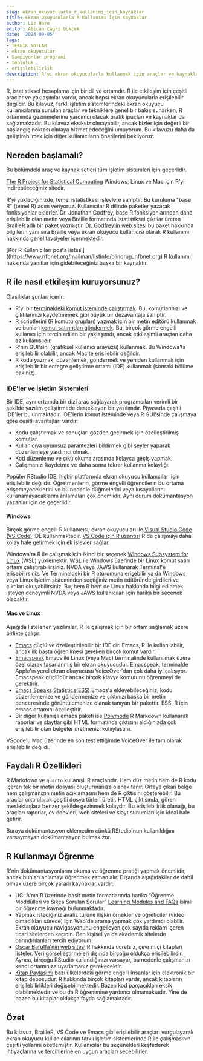 ```yaml
---
slug: ekran_okuyucularla_r_kullanımı_i̇çin_kaynaklar
title: Ekran Okuyucularla R Kullanımı İçin Kaynaklar
author: Liz Hare
editor: Alican Cagri Gokcek
date: '2024-09-05'
tags:
- TEKNİK NOTLAR
- ekran okuyucular
- Şampiyonlar programi
- topluluk
- erişilebilirlik
description: R'yi ekran okuyucularla kullanmak için araçlar ve kaynaklar.
---
```


R, istatistiksel hesaplama için bir dil ve ortamdır.
R ile etkileşim için çeşitli araçlar ve yaklaşımlar vardır, ancak hepsi ekran okuyucularla erişilebilir değildir.
Bu kılavuz, farklı işletim sistemlerindeki ekran okuyucu kullanıcılarına sunulan araçlar ve tekniklere genel bir bakış sunarken, R ortamında gezinmelerine yardımcı olacak pratik ipuçları ve kaynaklar da sağlamaktadır.
Bu kılavuz eksiksiz olmayabilir, ancak bizler için değerli bir başlangıç noktası olmaya hizmet edeceğini umuyorum. 
Bu kılavuzu daha da geliştirebilmek için diğer kullanıcıların  önerilerini bekliyoruz.


## Nereden başlamalı?


Bu bölümdeki araç ve kaynak setleri tüm işletim sistemleri için geçerlidir.


[The R Project for Statistical Computing](https://www.r-project.org) Windows, Linux ve Mac için R'yi indirebileceğiniz sitedir.


R'yi yüklediğinizde, temel istatistiksel işlevlere sahiptir.
Bu kuruluma "base R" (temel R) adını veriyoruz.
Kullanıcılar R dilinde paketler yazarak fonksıyonlar eklerler.
Dr. Jonathan Godfrey, base R fonksiyonlarından daha erişilebilir olan metin veya Braille formatında istatistiksel çıktılar üreten BrailleR adlı bir paket yazmıştır.
[Dr. Godfrey'in web sitesi](https://r-resources.massey.ac.nz/BrailleR/) bu paket hakkında bilgilerin yanı sıra Braille veya ekran okuyucu kullanıcısı olarak R kullanımı hakkında genel tavsiyeler içermektedir.


[Kör R Kullanıcıları posta listesi]((https://www.nfbnet.org/mailman/listinfo/blindrug_nfbnet.org) R kullanımı hakkında yanıtlar için gidebileceğiniz başka bir kaynaktır.


## R ile nasıl etkileşim kuruyorsunuz?


Olasılıklar şunları içerir:


- R'yi bir [terminaldeki komut isteminde çalıştırmak](https://tr.wikipedia.org/wiki/Terminal_emülatörü). Bu, komutlarınızı ve çıktılarınızı kaydetmemek gibi büyük bir dezavantaja sahiptir.
- R scriptlerini (R komutu grupları) yazmak için bir metin editörü kullanmak ve bunları [komut satırından göndermek](https://tr.wikipedia.org/wiki/Komut_satırı). Bu, birçok görme engelli kullanıcı için tercih edilen bir yaklaşımdı, ancak etkileşimli araçtan daha az kullanışlıdır.
- R'nin GUI'sini (grafiksel kullanıcı arayüzü) kullanmak. Bu Windows'ta erişilebilir olabilir, ancak Mac'te erişilebilir değildir.
- R kodu yazmak, düzenlemek, göndermek ve yeniden kullanmak için erişilebilir bir entegre geliştirme ortamı (IDE) kullanmak (sonraki bölüme bakıniz).


### IDE'ler ve İşletim Sistemleri


Bir IDE, aynı ortamda bir dizi araç sağlayarak programcıları verimli bir şekilde yazılım geliştirmede destekleyen bir yazılımdır. Piyasada çeşitli IDE'ler bulunmaktadır.
IDE'lerin komut isteminde veya R GUI'sinde çalışmaya göre çeşitli avantajları vardır:


- Kodu çalıştırmak ve sonuçları gözden geçirmek için özelleştirilmiş  komutlar.
- Kullanıcıya uyumsuz parantezleri bildirmek gibi şeyler yaparak düzenlemeye yardımcı olmak.
- Kod düzenleme ve çıktı okuma arasında kolayca geçiş yapmak.
- Çalışmanızı kaydetme ve daha sonra tekrar kullanma kolaylığı.


Popüler RStudio IDE, hiçbir platformda ekran okuyucu kullanıcıları için erişilebilir değildir.
Öğretmenlerin, görme engelli öğrencilerin bu ortama erişemeyeceklerini ve bu nedenle düğmelerini veya kısayollarını kullanamayacaklarını anlamaları çok önemlidir. 
Aynı durum dokümantasyon yazanlar için de geçerlidir.


#### Windows


Birçok görme engelli R kullanıcısı, ekran okuyucuları ile [Visual Studio Code (VS Code)](https://code.visualstudio.com) IDE kullanmaktadır.
[VS Code için R uzantısı](https://marketplace.visualstudio.com/items?itemName=REditorSupport.r)
R'de çalışmayı daha kolay hale getirmek için ek işlevler sağlar.

Windows'ta R ile çalışmak için ikinci bir seçenek [Windows Subsystem for Linux](https://learn.microsoft.com/en-us/windows/wsl/about) (WSL) yüklemektir. 
WSL ile Windows üzerinde bir Linux komut satırı ortamı çalıştırabilirsiniz. 
NVDA veya JAWS kullanarak Terminal'e erişebilirsiniz.
Ve Terminaldeki bir R oturumuna erişebilir ya da Windows veya Linux işletim sisteminden seçtiğiniz metin editöründe girdileri  ve çıktıları okuyabilirsiniz.
Bu, hem R hem de Linux hakkında bilgi edinmek isteyen deneyimli NVDA veya JAWS kullanıcıları için harika bir seçenek olacaktır.


#### Mac ve Linux


Aşağıda listelenen yazılımlar, R ile çalışmak için bir ortam sağlamak üzere birlikte çalışır:


- [Emacs](https://www.gnu.org/software/emacs/) güçlü ve özelleştirilebilir bir IDE'dir.
Emacs,  R ile kullanılabilir, ancak ilk başta öğrenilmesi gereken birçok komut vardır.
- [Emacspeak](https://github.com/tvraman/emacspeak) Emacs ile Linux (veya Mac) terminalinde kullanılmak üzere özel olarak tasarlanmış bir ekran okuyucudur.
 Emacspeak, terminalde Apple'ın yerel ekran okuyucusu VoiceOver'dan çok daha iyi çalışıyor.
 Emacspeak güçlüdür ancak birçok klavye komutunu öğrenmeyi de gerektirir.
- [Emacs Speaks Statistics(ESS)](https://ess.r-project.org) Emacs'a ekleyebileceğiniz, kodu düzenlemenize ve göndermenize ve çıktınızı başka bir metin penceresinde görüntülemenize olanak tanıyan bir pakettir.
 ESS, R için emacs ortamını özelleştirir.
- Bir diğer kullanışlı emacs paketi ise [Polymode](https://polymode.github.io) R Markdown kullanarak raporlar ve slaytlar gibi HTML formatında çıktısını aldığınızda çok erişilebilir olan belgeler üretmenizi kolaylaştırır.


VScode'u Mac üzerinde en son test ettiğimde VoiceOver ile tam olarak erişilebilir değildi.


## Faydalı R Özellikleri


R Markdown ve `quarto` kullanışlı R araçlarıdır.
Hem düz metin hem de R kodu içeren tek bir metin dosyası oluşturmanıza olanak tanır.
Ortaya çıkan belge hem çalışmanızın metin açıklamasını hem de R çıktısını gösterebilir.
Bu araçlar çıktı olarak çeşitli dosya türleri üretir.
HTML çıktısında, gören meslektaşlara benzer şekilde gezinmek kolaydır.
Bu erişilebilirlik olanağı, bu araçları raporlar, ev ödevleri, web siteleri ve slayt sunumları için ideal hale getirir.


Buraya dokümantasyon eklemedim çünkü RStudio'nun kullanıldığını varsaymayan dokümantasyon bulmak zor.


## R Kullanmayı Öğrenme


R'nin dokümantasyonlarını okuma ve öğrenme pratiği yapmak önemlidir, ancak bunları anlamayı öğrenmek zaman alır. 
Dışarıda aşağıdakiler de dahil olmak üzere birçok yararlı kaynaklar vardır:


- UCLA'nın R üzerinde basit metin formatlarında harika “Öğrenme Moddülleri ve Sıkça Sorulan Sorular” [Learning Modules and FAQs](https://stats.oarc.ucla.edu/r/) isimli bir öğrenme kaynağı bulunmaktadır.
- Yapmak istediğiniz analiz türüne ilişkin örnekler ve öğreticiler (video olmadıkları sürece) için Web'de arama yapmak çok yardımcı olabilir. 
Ekran okuyucu navigasyonunu engelleyen çok sayıda reklam içeren ticari sitelerden kaçının.
Ben kişisel ya da akademik sitelerde barındırılanları tercih ediyorum.
- [Oscar Baruffa'nın web sitesi](https://www.bigbookofr.com) R hakkında ücretsiz, çevrimiçi kitapları listeler. 
Veri görselleştirmeleri dışında birçoğu oldukça erişilebilirdir. 
Ayrıca, birçoğu RStudio kullandığınızı varsayar, bu nedenle çalışmanızı kendi ortamınıza uyarlamanız gerekecektir.
- [Kitap Paylaşımı](https://bookshare.org) bazı ülkelerdeki görme engelli insanlar için elektronik bir kitap deposudur. 
R hakkında birçok kitapları vardır, ancak kitapların erişilebilirlikleri değişebilmektedir. 
Bazen kod parçacıkları eksik olabilmektedir ve bu da R öğrenimine yardımcı olmamaktadır. 
Yine de bazen bu kitaplar oldukça fayda sağlamaktadır.


## Özet


Bu kılavuz, BrailleR, VS Code ve Emacs gibi erişilebilir araçları vurgulayarak ekran okuyucu kullanıcılarının farklı işletim sistemlerinde R ile çalışmasının çeşitli yollarını özetlemiştir. Kullanıcılar bu seçenekleri keşfederek ihtiyaçlarına ve tercihlerine en uygun araçları seçebilirler.